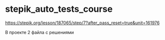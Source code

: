 # stepik_auto_tests_course

https://stepik.org/lesson/187065/step/7?after_pass_reset=true&unit=161976

В проекте 2 файла с решениями 

